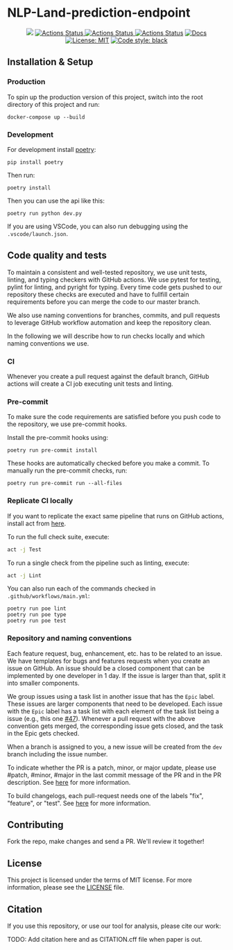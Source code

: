 # NLP-Land-prediction-endpoint

<p align="center">
<a href="https://codecov.io/gh/gipplab/NLP-Land-prediction-endpoint"><img src="https://codecov.io/gh/gipplab/NLP-Land-prediction-endpoint/branch/main/graph/badge.svg?token=7CL6B5LNKP"/></a>    
<a href="https://github.com/ag-gipp/NLP-Land-prediction-endpoint/actions/workflows/release.yml"><img alt="Actions Status" src="https://github.com/ag-gipp/NLP-Land-prediction-endpoint/actions/workflows/release.yml/badge.svg?branch=dev">    
<a href="https://github.com/ag-gipp/NLP-Land-prediction-endpoint/actions/workflows/main.yml"><img alt="Actions Status" src="https://github.com/ag-gipp/NLP-Land-prediction-endpoint/actions/workflows/main.yml/badge.svg?branch=dev">
<a href="https://github.com/ag-gipp/NLP-Land-prediction-endpoint/releases"><img alt="Actions Status" src="https://img.shields.io/github/v/release/ag-gipp/NLP-Land-prediction-endpoint"></a>
<a href="https://ag-gipp.github.io/NLP-Land-prediction-endpoint/"><img alt="Docs" src="https://img.shields.io/badge/Docs-gh--pages-blue"></a>
<a href="https://github.com/ag-gipp/NLP-Land-prediction-endpoint/blob/master/LICENSE"><img alt="License: MIT" src="https://black.readthedocs.io/en/stable/_static/license.svg"></a>
<a href="https://github.com/psf/black"><img alt="Code style: black" src="https://img.shields.io/badge/code%20style-black-000000.svg"></a>
</p>

## Installation & Setup

### Production

To spin up the production version of this project, switch into the root directory of this project and run:

```console
docker-compose up --build
```

### Development

For development install [poetry](https://python-poetry.org/):

```console
pip install poetry
```

Then run:

```console
poetry install
```

Then you can use the api like this:

```console
poetry run python dev.py
```

If you are using VSCode, you can also run debugging using the `.vscode/launch.json`.

## Code quality and tests

To maintain a consistent and well-tested repository, we use unit tests, linting, and typing checkers with GitHub actions. We use pytest for testing, pylint for linting, and pyright for typing.
Every time code gets pushed to our repository these checks are executed and have to fullfill certain requirements before you can merge the code to our master branch.

We also use naming conventions for branches, commits, and pull requests to leverage GitHub workflow automation and keep the repository clean.

In the following we will describe how to run checks locally and which naming conventions we use.

### CI

Whenever you create a pull request against the default branch, GitHub actions will create a CI job executing unit tests and linting.

### Pre-commit

To make sure the code requirements are satisfied before you push code to the repository, we use pre-commit hooks.

Install the pre-commit hooks using:

```console
poetry run pre-commit install
```

These hooks are automatically checked before you make a commit. To manually run the pre-commit checks, run:

```console
poetry run pre-commit run --all-files
```

### Replicate CI locally

If you want to replicate the exact same pipeline that runs on GitHub actions, install act from [here](https://github.com/nektos/act).

To run the full check suite, execute:

```sh
act -j Test
```

To run a single check from the pipeline such as linting, execute:

```sh
act -j Lint
```

You can also run each of the commands checked in `.github/workflows/main.yml`:

```console
poetry run poe lint
poetry run poe type
poetry run poe test
```

### Repository and naming conventions

Each feature request, bug, enhancement, etc. has to be related to an issue. We have templates for bugs and features requests when you create an issue on GitHub.
An issue should be a closed component that can be implemented by one developer in 1 day. If the issue is larger than that, split it into smaller components.

We group issues using a task list in another issue that has the `Epic` label. These issues are larger components that need to be developed.
Each issue with the `Epic` label has a task list with each element of the task list being a issue (e.g., this one [#47](https://github.com/ag-gipp/NLPLand/issues/47)).
Whenever a pull request with the above convention gets merged, the corresponding issue gets closed, and the task in the Epic gets checked.

When a branch is assigned to you, a new issue will be created from the `dev` branch including the issue number.

To indicate whether the PR is a patch, minor, or major update, please use #patch, #minor, #major in the last commit message of the PR and in the PR description.
See [here](https://github.com/anothrNick/github-tag-action) for more information.

To build changelogs, each pull-request needs one of the labels "fix", "feature", or "test". See [here](https://github.com/mikepenz/release-changelog-builder-action) for more information.

## Contributing

Fork the repo, make changes and send a PR. We'll review it together!

## License

This project is licensed under the terms of MIT license. For more information, please see the [LICENSE](LICENSE) file.

## Citation

If you use this repository, or use our tool for analysis, please cite our work:

TODO: Add citation here and as CITATION.cff file when paper is out.
